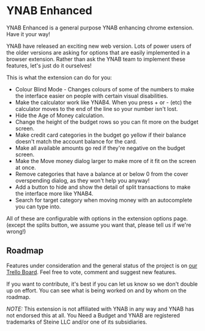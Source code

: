 YNAB Enhanced
=============

YNAB Enhanced is a general purpose YNAB enhancing chrome extension. Have it your way!

YNAB have released an exciting new web version. Lots of power users of the older
versions are asking for options that are easily implemented in a browser extension.
Rather than ask the YNAB team to implement these features, let's just do it
ourselves!

This is what the extension can do for you:

- Colour Blind Mode - Changes colours of some of the numbers to make the interface easier on people with certain visual disabilities.
- Make the calculator work like YNAB4. When you press + or - (etc) the calculator moves to the end of the line so your number isn't lost.
- Hide the Age of Money calculation.
- Change the height of the budget rows so you can fit more on the budget screen.
- Make credit card categories in the budget go yellow if their balance doesn't match the account balance for the card.
- Make all available amounts go red if they're negative on the budget screen.
- Make the Move money dialog larger to make more of it fit on the screen at once.
- Remove categories that have a balance at or below 0 from the cover overspending dialog, as they won't help you anyway!
- Add a button to hide and show the detail of split transactions to make the interface more like YNAB4.
- Search for target category when moving money with an autocomplete you can type into.

All of these are configurable with options in the extension options page. (except the splits button, we assume you want that, please tell us if we're wrong!)

Roadmap
-------

Features under consideration and the general status of the project is on [our Trello Board](https://trello.com/b/EzOvXlil/ynab-enhanced-roadmap). Feel free to vote, comment and suggest new features.

If you want to contribute, it's best if you can let us know so we don't double up on effort. You can see what is being worked on and by whom on the roadmap.

*NOTE:* This extension is not affiliated with YNAB in any way and YNAB has not endorsed this at all. You Need a Budget and YNAB are registered trademarks of Steine LLC and/or one of its subsidiaries.
